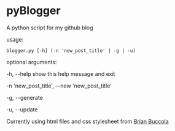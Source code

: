 pyBlogger
=========

A python script for my github blog

usage: 
```shell
blogger.py [-h] (-n 'new_post_title' | -g | -u)
```

optional arguments:

  -h, --help            show this help message and exit

  -n 'new_post_title', --new 'new_post_title'
  
  -g, --generate

  -u, --update

Currently using html files and css stylesheet
from [Brian Buccola](https://github.com/brianbuccola/brianbuccola.github.io)
